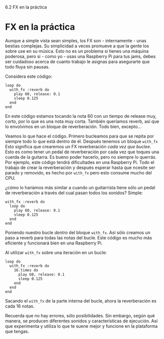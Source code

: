 6.2 FX en la práctica

# FX en la práctica

Aunque a simple vista sean simples, los FX son - internamente - unas
bestias complejas. Su simplicidad a veces promueve a que la gente los
sobre use en su música. Esto no es un problema si tienes una máquina
poderosa, pero si - como yo - usas una Raspberry Pi para tus jams,
debes ser cuidadoso acerca de cuanto trabajo le asignas para asegurarte
que todo fluya sin pausas.

Considera este código:

```
loop do
  with_fx :reverb do
    play 60, release: 0.1
    sleep 0.125
  end
end
```

En este código estamos tocando la nota 60 con un tiempo de release muy,
corto, por lo que es una nota muy corta. También queríamos reverb, así 
que lo envolvimos en un bloque de reverberación. Todo bien, excepto...

Veamos lo que hace el código. Primero bucleamos para que se repita por
siempre todo lo que está dentro de él. Después tenemos un bloque `with_fx`
Esto significa que crearemos un FX reverberación *cada vez que buclee*.
Esto es como tener un pedal de reverberación por cada vez que toques una
cuerda de la guitarra. Es bueno poder hacerlo, pero no siempre lo querrás.
Por ejemplo, este código tendrá dificultades en una Raspberry Pi. Todo el
trabajo de crear la reverberación y después esperar hasta que ncesite ser
parado y removido, es hecho por `with_fx` pero esto consume mucho del CPU.

¿cómo lo haríamos más similar a cuando un guitarrista tiene sólo *un*
pedal de reverberación a través del cual pasan todos los sonidos?
Simple:

```
with_fx :reverb do
  loop do
    play 60, release: 0.1
    sleep 0.125
  end
end
```

Poniendo nuestro bucle *dentro* del bloque `with_fx`. Así sólo creamos
un paso a reverb para todas las notas del bucle. Este código es mucho 
más eficiente y funcionará bien en una Raspberry Pi.

Al utilizar `with_fx` sobre una iteración en un bucle:

```
loop do
  with_fx :reverb do
    16.times do
      play 60, release: 0.1
      sleep 0.125
    end
  end
end
```

Sacando el `with_fx` de la parte interna del bucle, ahora la reverberación
es cada 16 notas.

Recuerda que no hay errores, sólo posibilidades. Sin embargo, según qué
manera, se producen diferentes sonidos y características de ejecución.
Así que experimenta y utiliza lo que te suene mejor y funcione en la 
plataforma que tengas.
